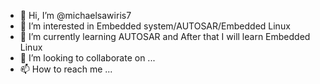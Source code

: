 - 👋 Hi, I’m @michaelsawiris7
- 👀 I’m interested in Embedded system/AUTOSAR/Embedded Linux  
- 🌱 I’m currently learning AUTOSAR and After that I will learn Embedded Linux
- 💞️ I’m looking to collaborate on ...
- 📫 How to reach me ...

<!---
michaelsawiris7/michaelsawiris7 is a ✨ special ✨ repository because its `README.md` (this file) appears on your GitHub profile.
You can click the Preview link to take a look at your changes.
--->
